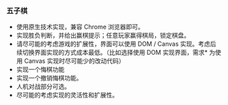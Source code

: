 ### 五子棋

* 使用原生技术实现，兼容 Chrome 浏览器即可。
* 实现胜负判断，并给出赢棋提示；任意玩家赢得棋局，锁定棋盘。
* 请尽可能的考虑游戏的扩展性，界面可以使用 DOM / Canvas 实现。考虑后续切换界面实现的方式成本最低。（比如选择使用 DOM 实现界面，需求* 为使用 Canvas 实现时尽可能少的改动代码）
* 实现一个悔棋功能
* 实现一个撤销悔棋功能。
* 人机对战部分可选。
* 尽可能的考虑实现的灵活性和扩展性。